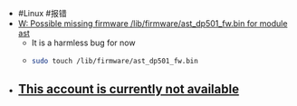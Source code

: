 - #Linux #报错
- [W: Possible missing firmware /lib/firmware/ast_dp501_fw.bin for module ast](https://serverfault.com/questions/755194/ubuntu-15-10-server-w-possible-missing-firmware-lib-firmware-ast-dp501-fw-bin)
	- It is a harmless bug for now
	- ```bash
	  sudo touch /lib/firmware/ast_dp501_fw.bin
	  ```
- [This account is currently not available](https://www.cnblogs.com/Autism-jay/p/9228875.html)
	-